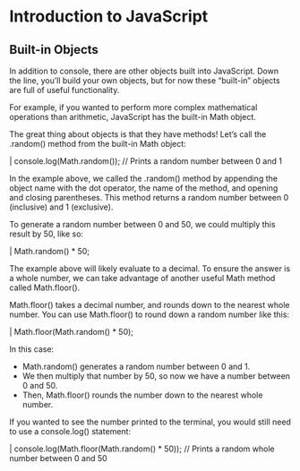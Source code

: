 # Introduction to JavaScript

## Built-in Objects
In addition to console, there are other objects built into JavaScript. Down the line, you’ll build your own objects, but for now these “built-in” objects are full of useful functionality.

For example, if you wanted to perform more complex mathematical operations than arithmetic, JavaScript has the built-in Math object.

The great thing about objects is that they have methods! Let’s call the .random() method from the built-in Math object:

| console.log(Math.random()); // Prints a random number between 0 and 1

In the example above, we called the .random() method by appending the object name with the dot operator, the name of the method, and opening and closing parentheses. This method returns a random number between 0 (inclusive) and 1 (exclusive).

To generate a random number between 0 and 50, we could multiply this result by 50, like so:

| Math.random() * 50;

The example above will likely evaluate to a decimal. To ensure the answer is a whole number, we can take advantage of another useful Math method called Math.floor().

Math.floor() takes a decimal number, and rounds down to the nearest whole number. You can use Math.floor() to round down a random number like this:

| Math.floor(Math.random() * 50);

In this case:

- Math.random() generates a random number between 0 and 1.
- We then multiply that number by 50, so now we have a number between 0 and 50.
- Then, Math.floor() rounds the number down to the nearest whole number.

If you wanted to see the number printed to the terminal, you would still need to use a console.log() statement:

| console.log(Math.floor(Math.random() * 50)); // Prints a random whole number between 0 and 50
